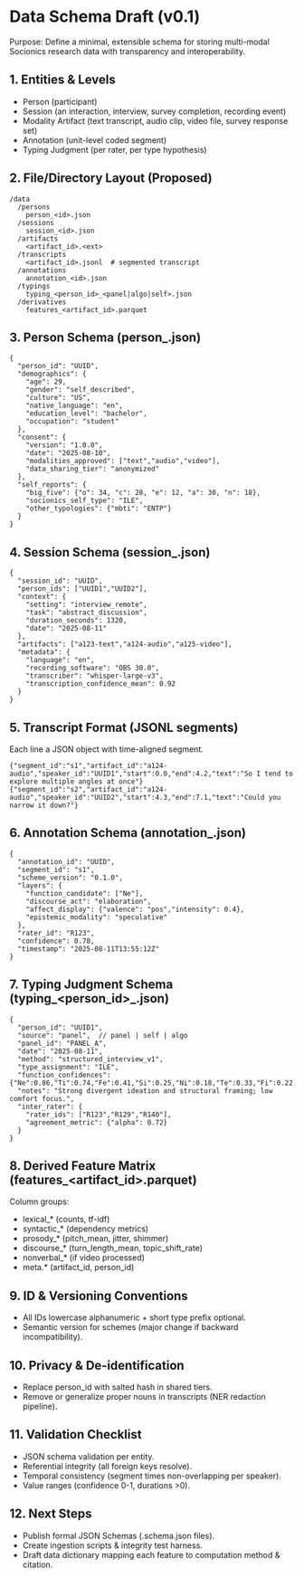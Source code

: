 # Data Schema Draft (v0.1)

Purpose: Define a minimal, extensible schema for storing multi-modal Socionics research data with transparency and interoperability.

## 1. Entities & Levels
- Person (participant)
- Session (an interaction, interview, survey completion, recording event)
- Modality Artifact (text transcript, audio clip, video file, survey response set)
- Annotation (unit-level coded segment)
- Typing Judgment (per rater, per type hypothesis)

## 2. File/Directory Layout (Proposed)
```
/data
  /persons
    person_<id>.json
  /sessions
    session_<id>.json
  /artifacts
    <artifact_id>.<ext>
  /transcripts
    <artifact_id>.jsonl  # segmented transcript
  /annotations
    annotation_<id>.json
  /typings
    typing_<person_id>_<panel|algo|self>.json
  /derivatives
    features_<artifact_id>.parquet
```

## 3. Person Schema (person_<id>.json)
```
{
  "person_id": "UUID",
  "demographics": {
    "age": 29,
    "gender": "self_described",
    "culture": "US",
    "native_language": "en",
    "education_level": "bachelor",
    "occupation": "student"
  },
  "consent": {
    "version": "1.0.0",
    "date": "2025-08-10",
    "modalities_approved": ["text","audio","video"],
    "data_sharing_tier": "anonymized"
  },
  "self_reports": {
    "big_five": {"o": 34, "c": 28, "e": 12, "a": 30, "n": 18},
    "socionics_self_type": "ILE",
    "other_typologies": {"mbti": "ENTP"}
  }
}
```

## 4. Session Schema (session_<id>.json)
```
{
  "session_id": "UUID",
  "person_ids": ["UUID1","UUID2"],
  "context": {
    "setting": "interview_remote",
    "task": "abstract_discussion",
    "duration_seconds": 1320,
    "date": "2025-08-11"
  },
  "artifacts": ["a123-text","a124-audio","a125-video"],
  "metadata": {
    "language": "en",
    "recording_software": "OBS 30.0",
    "transcriber": "whisper-large-v3",
    "transcription_confidence_mean": 0.92
  }
}
```

## 5. Transcript Format (JSONL segments)
Each line a JSON object with time-aligned segment.
```
{"segment_id":"s1","artifact_id":"a124-audio","speaker_id":"UUID1","start":0.0,"end":4.2,"text":"So I tend to explore multiple angles at once"}
{"segment_id":"s2","artifact_id":"a124-audio","speaker_id":"UUID2","start":4.3,"end":7.1,"text":"Could you narrow it down?"}
```

## 6. Annotation Schema (annotation_<id>.json)
```
{
  "annotation_id": "UUID",
  "segment_id": "s1",
  "scheme_version": "0.1.0",
  "layers": {
    "function_candidate": ["Ne"],
    "discourse_act": "elaboration",
    "affect_display": {"valence": "pos","intensity": 0.4},
    "epistemic_modality": "speculative"
  },
  "rater_id": "R123",
  "confidence": 0.78,
  "timestamp": "2025-08-11T13:55:12Z"
}
```

## 7. Typing Judgment Schema (typing_<person_id>_<source>.json)
```
{
  "person_id": "UUID1",
  "source": "panel",  // panel | self | algo
  "panel_id": "PANEL_A",
  "date": "2025-08-11",
  "method": "structured_interview_v1",
  "type_assignment": "ILE",
  "function_confidences": {"Ne":0.86,"Ti":0.74,"Fe":0.41,"Si":0.25,"Ni":0.18,"Te":0.33,"Fi":0.22,"Se":0.27},
  "notes": "Strong divergent ideation and structural framing; low comfort focus.",
  "inter_rater": {
    "rater_ids": ["R123","R129","R140"],
    "agreement_metric": {"alpha": 0.72}
  }
}
```

## 8. Derived Feature Matrix (features_<artifact_id>.parquet)
Column groups:
- lexical_* (counts, tf-idf)
- syntactic_* (dependency metrics)
- prosody_* (pitch_mean, jitter, shimmer)
- discourse_* (turn_length_mean, topic_shift_rate)
- nonverbal_* (if video processed)
- meta.* (artifact_id, person_id)

## 9. ID & Versioning Conventions
- All IDs lowercase alphanumeric + short type prefix optional.
- Semantic version for schemes (major change if backward incompatibility).

## 10. Privacy & De-identification
- Replace person_id with salted hash in shared tiers.
- Remove or generalize proper nouns in transcripts (NER redaction pipeline). 

## 11. Validation Checklist
- JSON schema validation per entity.
- Referential integrity (all foreign keys resolve).
- Temporal consistency (segment times non-overlapping per speaker).
- Value ranges (confidence 0-1, durations >0).

## 12. Next Steps
- Publish formal JSON Schemas (.schema.json files).
- Create ingestion scripts & integrity test harness.
- Draft data dictionary mapping each feature to computation method & citation.
